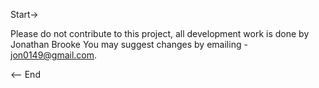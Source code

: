 Start->

Please do not contribute to this project, all development work is done by Jonathan Brooke
You may suggest changes by emailing - jon0149@gmail.com.

<-- End

